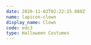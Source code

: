 ```yaml
---
date: 2020-11-02T02:22:15.080Z
name: lapicon-clown
display_name: Clown
code: edc3
type: Halloween Costumes
---
```

